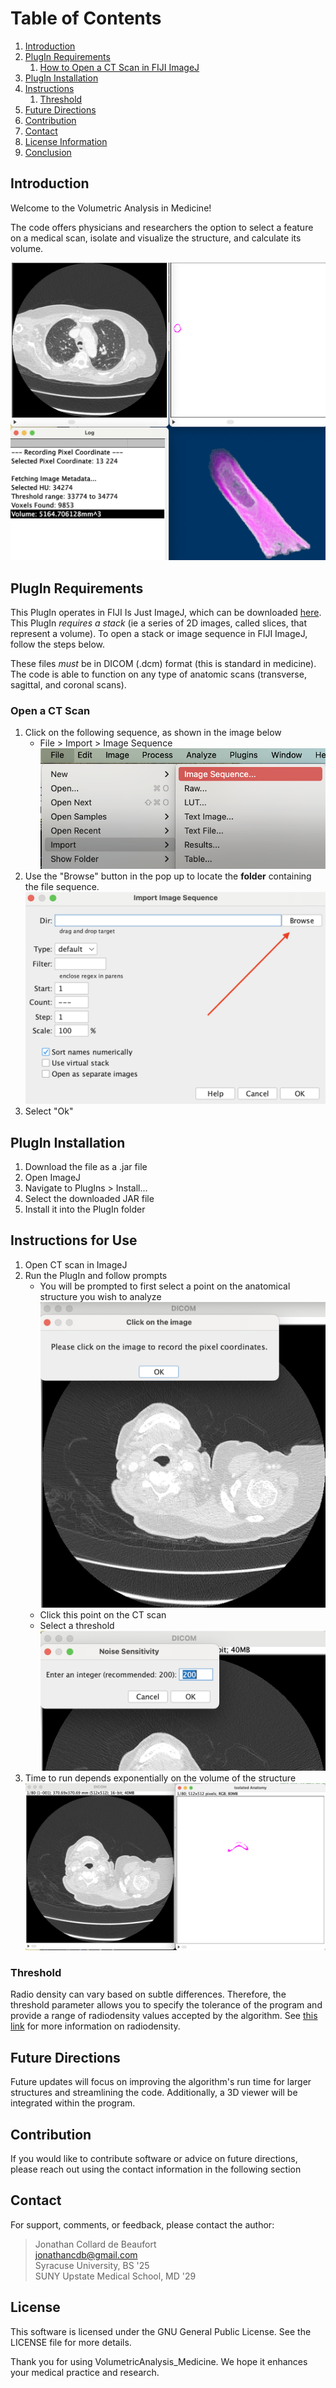 
# Table of Contents
1. [Introduction](#introduction)
2. [PlugIn Requirements](#requirements)
    1. [How to Open a CT Scan in FIJI ImageJ](#open_a_ct_scan)
4. [PlugIn Installation](#plugin_installation)
5. [Instructions](#instructions)
    1. [Threshold](#threshold_desc)
6. [Future Directions](#future_directions)
7. [Contribution](#contribution)
8. [Contact](#contact)
9. [License Information](#license_information)
10. [Conclusion](#conclusion)


## Introduction <a name="introduction"></a>

Welcome to the Volumetric Analysis in Medicine!

The code offers physicians and researchers the option to select a feature on a medical scan, isolate and visualize the structure, and calculate its volume.

![alt text](VolumeViewer_Image.png)

## PlugIn Requirements <a name="requirements"></a>

This PlugIn operates in FIJI Is Just ImageJ, which can be downloaded [here](https://imagej.net/software/fiji/downloads). This PlugIn *requires a stack* (ie a series of 2D images, called slices, that represent a volume). To open a stack or image sequence in FIJI ImageJ, follow the steps below.

These files *must* be in DICOM (.dcm) format (this is standard in medicine). The code is able to function on any type of anatomic scans (transverse, sagittal, and coronal scans).



### Open a CT Scan <a name="open_a_ct_scan"></a>


1. Click on the following sequence, as shown in the image below
    - File > Import > Image Sequence
![CT Scan Import Sequence](./Images/import_sequence.png)
2. Use the "Browse" button in the pop up to locate the **folder** containing the file sequence.
![CT Scan Import Sequence](./Images/browse_button.png)
3. Select "Ok"


## PlugIn Installation <a name="plugin_installation"></a>
1. Download the file as a .jar file
2. Open ImageJ
3. Navigate to PlugIns > Install...
4. Select the downloaded JAR file
5. Install it into the PlugIn folder

## Instructions for Use <a name="instructions"></a>
1. Open CT scan in ImageJ 
2. Run the PlugIn and follow prompts
    - You will be prompted to first select a point on the anatomical structure you wish to analyze
    ![CT Scan Import Sequence](./Images/click_on_image.png)
    - Click this point on the CT scan
    - Select a threshold
    ![CT Scan Import Sequence](./Images/noise_sensitivity.png)
3. Time to run depends exponentially on the volume of the structure
![CT Scan Import Sequence](./Images/result.png)

### Threshold <a name="threshold_desc"></a>
Radio density can vary based on subtle differences. Therefore, the threshold parameter allows you to specify the tolerance of the program and provide a range of radiodensity values accepted by the algorithm. See [this link](https://radiopaedia.org/articles/hounsfield-unit?lang=us) for more information on radiodensity.

## Future Directions <a name="future_directions"></a>
Future updates will focus on improving the algorithm's run time for larger structures and streamlining the code. Additionally, a 3D viewer will be integrated within the program.


## Contribution <a name="contributions"></a>
If you would like to contribute software or advice on future directions, please reach out using the contact information in the following section

## Contact <a name="contact"></a>
For support, comments, or feedback, please contact the author:
> Jonathan Collard de Beaufort \
> jonathancdb@gmail.com \
> Syracuse University, BS '25 \
> SUNY Upstate Medical School, MD '29

## License <a name="license_information"></a>
This software is licensed under the GNU General Public License. See the LICENSE file for more details.

Thank you for using VolumetricAnalysis_Medicine. We hope it enhances your medical practice and research.
